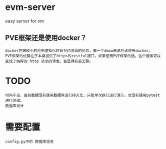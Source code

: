 # evm-server
easy server for vm

## PVE框架还是使用docker？
    docker在做较小的应用虚拟化时有节约资源的优势，做一个demo来说应该使用docker。
    PVE框架的优势在于本身提供了https的restful接口，如果使用PVE框架的话，这个服务可以变成了纯粹的 http 请求的转发。会显得有些无聊。
    
# TODO
    时间不足，目前数据没有使用数据库进行持久化，只能单次执行进行演示。也没有使用pytest进行测试。
    数据库设计

# 需要配置
    config.py中的 数据库信息    